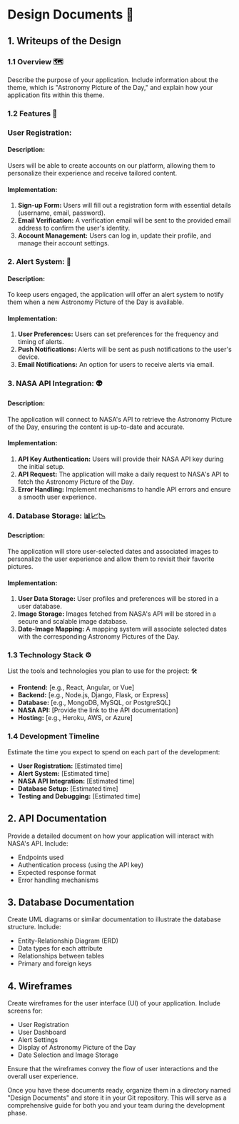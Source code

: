 # Design Documents 📑

## 1. Writeups of the Design 

### 1.1 Overview 🗺️

Describe the purpose of your application. Include information about the theme, which is "Astronomy Picture of the Day," and explain how your application fits within this theme.

### 1.2 Features 🎢

### User Registration: 

#### Description:
Users will be able to create accounts on our platform, allowing them to personalize their experience and receive tailored content.

#### Implementation: 
1. **Sign-up Form:** Users will fill out a registration form with essential details (username, email, password).
2. **Email Verification:** A verification email will be sent to the provided email address to confirm the user's identity.
3. **Account Management:** Users can log in, update their profile, and manage their account settings.

### 2. Alert System: 🚨

#### Description:
To keep users engaged, the application will offer an alert system to notify them when a new Astronomy Picture of the Day is available.

#### Implementation:
1. **User Preferences:** Users can set preferences for the frequency and timing of alerts.
2. **Push Notifications:** Alerts will be sent as push notifications to the user's device.
3. **Email Notifications:** An option for users to receive alerts via email.

### 3. NASA API Integration: 👽

#### Description:
The application will connect to NASA's API to retrieve the Astronomy Picture of the Day, ensuring the content is up-to-date and accurate.

#### Implementation:
1. **API Key Authentication:** Users will provide their NASA API key during the initial setup.
2. **API Request:** The application will make a daily request to NASA's API to fetch the Astronomy Picture of the Day.
3. **Error Handling:** Implement mechanisms to handle API errors and ensure a smooth user experience.

### 4. Database Storage: 📊📈📉

#### Description:
The application will store user-selected dates and associated images to personalize the user experience and allow them to revisit their favorite pictures.

#### Implementation:
1. **User Data Storage:** User profiles and preferences will be stored in a user database.
2. **Image Storage:** Images fetched from NASA's API will be stored in a secure and scalable image database.
3. **Date-Image Mapping:** A mapping system will associate selected dates with the corresponding Astronomy Pictures of the Day.


### 1.3 Technology Stack ⚙️

List the tools and technologies you plan to use for the project: 🛠️

- **Frontend:** [e.g., React, Angular, or Vue]
- **Backend:** [e.g., Node.js, Django, Flask, or Express]
- **Database:** [e.g., MongoDB, MySQL, or PostgreSQL]
- **NASA API:** [Provide the link to the API documentation]
- **Hosting:** [e.g., Heroku, AWS, or Azure]

### 1.4 Development Timeline

Estimate the time you expect to spend on each part of the development:

- **User Registration:** [Estimated time]
- **Alert System:** [Estimated time]
- **NASA API Integration:** [Estimated time]
- **Database Setup:** [Estimated time]
- **Testing and Debugging:** [Estimated time]

## 2. API Documentation

Provide a detailed document on how your application will interact with NASA's API. Include:

- Endpoints used
- Authentication process (using the API key)
- Expected response format
- Error handling mechanisms

## 3. Database Documentation

Create UML diagrams or similar documentation to illustrate the database structure. Include:

- Entity-Relationship Diagram (ERD)
- Data types for each attribute
- Relationships between tables
- Primary and foreign keys

## 4. Wireframes

Create wireframes for the user interface (UI) of your application. Include screens for:

- User Registration
- User Dashboard
- Alert Settings
- Display of Astronomy Picture of the Day
- Date Selection and Image Storage

Ensure that the wireframes convey the flow of user interactions and the overall user experience.

Once you have these documents ready, organize them in a directory named "Design Documents" and store it in your Git repository. This will serve as a comprehensive guide for both you and your team during the development phase.
